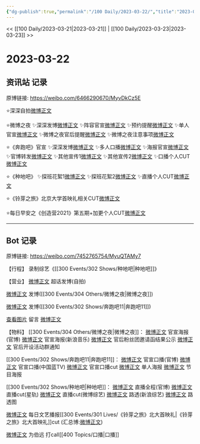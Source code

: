 ```yaml
---
{"dg-publish":true,"permalink":"/100 Daily/2023-03-22/","title":"2023-03-22","created":"2023-03-23T12:51:25.964+08:00","updated":"2023-03-23T12:57:53.770+08:00"}
---
```



<< [[100 Daily/2023-03-21\|2023-03-21]] | [[100 Daily/2023-03-23\|2023-03-23]] >>

# 2023-03-22

## 资讯站 记录

原博链接: https://weibo.com/6466290670/MyvDkCz5E

⭐深深自拍[微博正文](https://m.weibo.cn/6466290670/4882026073951655)

⭐微博之夜
✨深深发博[微博正文](https://m.weibo.cn/6466290670/4882048068881392)
✨阵容官宣[微博正文](https://m.weibo.cn/6466290670/4882057464121396)
✨预约提醒[微博正文](https://m.weibo.cn/6466290670/4882052707517029)
✨单人官宣[微博正文](https://m.weibo.cn/6466290670/4882049955008152)
✨微博之夜官后提醒[微博正文](https://m.weibo.cn/6466290670/4882195641274145)
✨微博之夜注意事项[微博正文](https://m.weibo.cn/6466290670/4882198950060294)

⭐《奔跑吧》官宣
✨深深发博[微博正文](https://m.weibo.cn/6466290670/4882107607023688)
✨多人口播[微博正文](https://m.weibo.cn/6466290670/4882097124935354)
✨海报官宣[微博正文](https://m.weibo.cn/6466290670/4882099510709283)
✨官博转发[微博正文](https://m.weibo.cn/6466290670/4882140754612918)
✨其他宣传1[微博正文](https://m.weibo.cn/6466290670/4882111553601539)
✨其他宣传2[微博正文](https://m.weibo.cn/6466290670/4882112932746989)
✨口播个人CUT[微博正文](https://m.weibo.cn/6466290670/4882107095321750)

⭐《种地吧》
✨探班花絮1[微博正文](https://m.weibo.cn/6466290670/4882081660274891)
✨探班花絮2[微博正文](https://m.weibo.cn/6466290670/4882082265039625)
✨直播个人CUT[微博正文](https://m.weibo.cn/6466290670/4882074995002672)

⭐《铃芽之旅》北京大学首映礼相关CUT[微博正文](https://m.weibo.cn/6466290670/4882072105127691)

⭐每日早安之《创造营2021》第五期+加更个人CUT[微博正文](https://m.weibo.cn/6466290670/4882010482675311)

---
## Bot 记录

原博链接: https://weibo.com/7452765754/MyuQTAMy7

【行程】
录制综艺《[[300 Events/302 Shows/种地吧\|种地吧]]》

【营业】
[微博正文](https://weibo.com/1736988591/4882020108600111) 超话发博(自拍)

[微博正文](https://weibo.com/1736988591/4882046293643636) 发博([[300 Events/304 Others/微博之夜\|微博之夜]])

[微博正文](https://weibo.com/1736988591/4882106692406777) 发博([[300 Events/302 Shows/奔跑吧11\|奔跑吧11]])

[查看图片](https://wx2.sinaimg.cn/large/0088n2Pggy1hc903e8zxrj30ui0u0go1.jpg) 留言 [微博正文](https://weibo.com/1736988591/4881336039640029)

【物料】
[[300 Events/304 Others/微博之夜\|微博之夜]]：
[微博正文](https://weibo.com/1677969704/4882056394310083) 官宣海报(官博)
[微博正文](https://weibo.com/1266269835/4882046646485105) 官宣海报(新浪音乐)
[微博正文](https://weibo.com/5248300719/4882183083267607) 官后粉丝团邀请函结果公示
[微博正文](https://weibo.com/5248300719/4882194860869748) 官后开设活动群通知

[[300 Events/302 Shows/奔跑吧11\|奔跑吧11]]：
[微博正文](https://weibo.com/5242381821/4882095412874168) 官宣口播(官博)
[微博正文](https://weibo.com/5594216204/4882097393107799) 官宣口播(中国蓝TV)
[微博正文](https://weibo.com/6466290670/4882107095321750) 官宣口播cut
[微博正文](https://weibo.com/5242381821/4882097985031994) 单人海报
[微博正文](https://weibo.com/5242381821/4882106708136361) 节目海报

[[300 Events/302 Shows/种地吧\|种地吧]]：
[微博正文](https://weibo.com/7781218487/4882023153667671) 直播全程(官博)
[微博正文](https://weibo.com/6466290670/4882074995002672) 直播cut(星轨)
[微博正文](https://weibo.com/2110705772/4882076677703930) 直播cut(微博综艺)
[微博正文](https://weibo.com/1878335471/4882076556067845) 路透(新浪综艺)
[微博正文](https://weibo.com/3199780861/4882088493056701) 路透图

[微博正文](https://weibo.com/6466290670/4882072105127691) 每日文艺播报[[300 Events/301 Lives/《铃芽之旅》北大首映礼\|《铃芽之旅》北大首映礼]]cut
(汇总博:[微博正文](https://weibo.com/7452765754/4880347558842366))

[微博正文](https://weibo.com/5977036090/4882097573986545) 为伯远 打call[[400 Topics/口播\|口播]]

